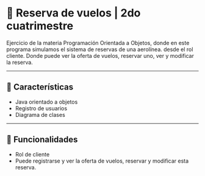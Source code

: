 # 📝 Reserva de vuelos | 2do cuatrimestre

Ejercicio de la materia Programación Orientada a Objetos, donde en este programa simulamos el sistema de reservas de una aerolínea. desde el rol cliente. Donde puede ver la oferta de vuelos, reservar uno, ver y modificar la reserva.

---

## 🫧 Características
- Java orientado a objetos
- Registro de usuarios
- Diagrama de clases

---

## 🔮 Funcionalidades
- Rol de cliente
- Puede registrarse y ver la oferta de vuelos, reservar y modificar esta reserva.
